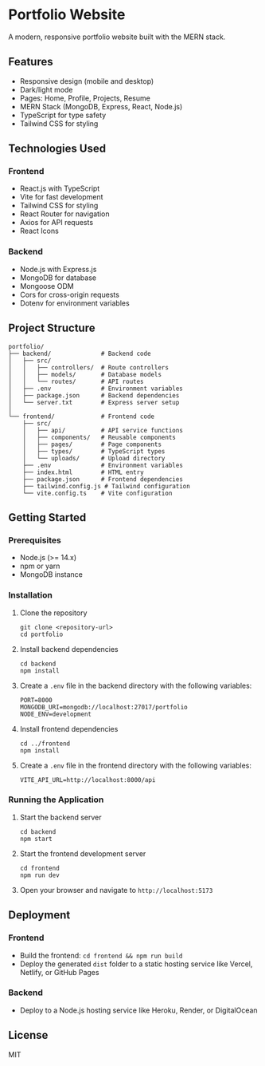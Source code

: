 # Portfolio Website

A modern, responsive portfolio website built with the MERN stack.

## Features

- Responsive design (mobile and desktop)
- Dark/light mode
- Pages: Home, Profile, Projects, Resume
- MERN Stack (MongoDB, Express, React, Node.js)
- TypeScript for type safety
- Tailwind CSS for styling

## Technologies Used

### Frontend
- React.js with TypeScript
- Vite for fast development
- Tailwind CSS for styling
- React Router for navigation
- Axios for API requests
- React Icons

### Backend
- Node.js with Express.js
- MongoDB for database
- Mongoose ODM
- Cors for cross-origin requests
- Dotenv for environment variables

## Project Structure

```
portfolio/
├── backend/              # Backend code
│   ├── src/             
│   │   ├── controllers/  # Route controllers
│   │   ├── models/       # Database models
│   │   └── routes/       # API routes
│   ├── .env              # Environment variables
│   ├── package.json      # Backend dependencies
│   └── server.txt        # Express server setup
│
└── frontend/             # Frontend code
    ├── src/
    │   ├── api/          # API service functions
    │   ├── components/   # Reusable components
    │   ├── pages/        # Page components
    │   ├── types/        # TypeScript types
    │   └── uploads/      # Upload directory
    ├── .env              # Environment variables
    ├── index.html        # HTML entry
    ├── package.json      # Frontend dependencies
    ├── tailwind.config.js # Tailwind configuration
    └── vite.config.ts    # Vite configuration
```

## Getting Started

### Prerequisites
- Node.js (>= 14.x)
- npm or yarn
- MongoDB instance

### Installation

1. Clone the repository
   ```
   git clone <repository-url>
   cd portfolio
   ```

2. Install backend dependencies
   ```
   cd backend
   npm install
   ```

3. Create a `.env` file in the backend directory with the following variables:
   ```
   PORT=8000
   MONGODB_URI=mongodb://localhost:27017/portfolio
   NODE_ENV=development
   ```

4. Install frontend dependencies
   ```
   cd ../frontend
   npm install
   ```

5. Create a `.env` file in the frontend directory with the following variables:
   ```
   VITE_API_URL=http://localhost:8000/api
   ```

### Running the Application

1. Start the backend server
   ```
   cd backend
   npm start
   ```

2. Start the frontend development server
   ```
   cd frontend
   npm run dev
   ```

3. Open your browser and navigate to `http://localhost:5173`

## Deployment

### Frontend
- Build the frontend: `cd frontend && npm run build`
- Deploy the generated `dist` folder to a static hosting service like Vercel, Netlify, or GitHub Pages

### Backend
- Deploy to a Node.js hosting service like Heroku, Render, or DigitalOcean

## License
MIT 